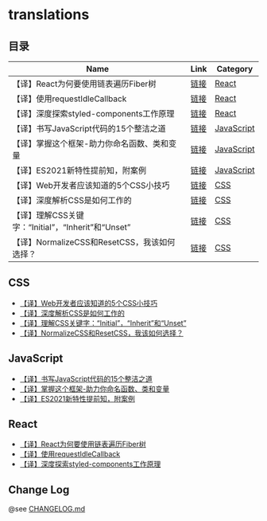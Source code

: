 # translations

## 目录

| Name                                               | Link                                                                                                                                                                                                                                     | Category                  |
| -------------------------------------------------- | ---------------------------------------------------------------------------------------------------------------------------------------------------------------------------------------------------------------------------------------- | ------------------------- |
| 【译】React为何要使用链表遍历Fiber树               | [链接](https://yyge.top/blog/2020/11/29/%E3%80%90%E8%AF%91%E3%80%91React%E4%B8%BA%E4%BD%95%E8%A6%81%E4%BD%BF%E7%94%A8%E9%93%BE%E8%A1%A8%E9%81%8D%E5%8E%86Fiber%E6%A0%91/)                                                                | [React](#react)           |
| 【译】使用requestIdleCallback                      | [链接](https://yyge.top/blog/2020/12/05/%E3%80%90%E8%AF%91%E3%80%91%E4%BD%BF%E7%94%A8requestIdleCallback/)                                                                                                                               | [React](#react)           |
| 【译】深度探索styled-components工作原理            | [链接](https://yyge.top/blog/2020/12/15/%E3%80%90%E8%AF%91%E3%80%91%E6%B7%B1%E5%BA%A6%E6%8E%A2%E7%B4%A2styled-components%E5%B7%A5%E4%BD%9C%E5%8E%9F%E7%90%86/)                                                                           | [React](#react)           |
| 【译】书写JavaScript代码的15个整洁之道             | [链接](https://yyge.top/blog/2020/12/29/%E3%80%90%E8%AF%91%E3%80%91%E4%B9%A6%E5%86%99JavaScript%E4%BB%A3%E7%A0%81%E7%9A%8415%E4%B8%AA%E6%95%B4%E6%B4%81%E4%B9%8B%E9%81%93/)                                                              | [JavaScript](#javascript) |
| 【译】掌握这个框架-助力你命名函数、类和变量        | [链接](https://yyge.top/blog/2021/01/03/%E3%80%90%E8%AF%91%E3%80%91%E6%8E%8C%E6%8F%A1%E8%BF%99%E4%B8%AA%E6%A1%86%E6%9E%B6-%E5%8A%A9%E5%8A%9B%E4%BD%A0%E5%91%BD%E5%90%8D%E5%87%BD%E6%95%B0%E3%80%81%E7%B1%BB%E5%92%8C%E5%8F%98%E9%87%8F/) | [JavaScript](#javascript) |
| 【译】ES2021新特性提前知，附案例                   | [链接](https://yyge.top/blog/2021/01/06/%E3%80%90%E8%AF%91%E3%80%91ES2021%E6%96%B0%E7%89%B9%E6%80%A7%E6%8F%90%E5%89%8D%E7%9F%A5%EF%BC%8C%E9%99%84%E6%A1%88%E4%BE%8B/)                                                                    | [JavaScript](#javascript) |
| 【译】Web开发者应该知道的5个CSS小技巧              | [链接](https://yyge.top/blog/2021/02/03/%E3%80%90%E8%AF%91%E3%80%91Web%E5%BC%80%E5%8F%91%E8%80%85%E5%BA%94%E8%AF%A5%E7%9F%A5%E9%81%93%E7%9A%845%E4%B8%AACSS%E5%B0%8F%E6%8A%80%E5%B7%A7/)                                                 | [CSS](#css)               |
| 【译】深度解析CSS是如何工作的                      | [链接](https://yyge.top/blog/2021/02/05/%E3%80%90%E8%AF%91%E3%80%91%E6%B7%B1%E5%BA%A6%E8%A7%A3%E6%9E%90CSS%E6%98%AF%E5%A6%82%E4%BD%95%E5%B7%A5%E4%BD%9C%E7%9A%84/)                                                                       | [CSS](#css)               |
| 【译】理解CSS关键字：“Initial”，“Inherit”和“Unset” | [链接](https://yyge.top/blog/2021/02/20/%E3%80%90%E8%AF%91%E3%80%91%E7%90%86%E8%A7%A3CSS%E5%85%B3%E9%94%AE%E5%AD%97%EF%BC%9A%E2%80%9CInitial%E2%80%9D%EF%BC%8C%E2%80%9CInherit%E2%80%9D%E5%92%8C%E2%80%9CUnset%E2%80%9D/)                | [CSS](#css)               |
| 【译】NormalizeCSS和ResetCSS，我该如何选择？       | [链接](https://yyge.top/blog/2021/02/22/%E3%80%90%E8%AF%91%E3%80%91NormalizeCSS%E5%92%8CResetCSS%EF%BC%8C%E6%88%91%E8%AF%A5%E5%A6%82%E4%BD%95%E9%80%89%E6%8B%A9%EF%BC%9F/)                                                               | [CSS](#css)               |

## CSS

- [【译】Web开发者应该知道的5个CSS小技巧](https://yyge.top/blog/2021/02/03/%E3%80%90%E8%AF%91%E3%80%91Web%E5%BC%80%E5%8F%91%E8%80%85%E5%BA%94%E8%AF%A5%E7%9F%A5%E9%81%93%E7%9A%845%E4%B8%AACSS%E5%B0%8F%E6%8A%80%E5%B7%A7/)
- [【译】深度解析CSS是如何工作的](https://yyge.top/blog/2021/02/05/%E3%80%90%E8%AF%91%E3%80%91%E6%B7%B1%E5%BA%A6%E8%A7%A3%E6%9E%90CSS%E6%98%AF%E5%A6%82%E4%BD%95%E5%B7%A5%E4%BD%9C%E7%9A%84/)
- [【译】理解CSS关键字：“Initial”，“Inherit”和“Unset”](https://yyge.top/blog/2021/02/20/%E3%80%90%E8%AF%91%E3%80%91%E7%90%86%E8%A7%A3CSS%E5%85%B3%E9%94%AE%E5%AD%97%EF%BC%9A%E2%80%9CInitial%E2%80%9D%EF%BC%8C%E2%80%9CInherit%E2%80%9D%E5%92%8C%E2%80%9CUnset%E2%80%9D/)
- [【译】NormalizeCSS和ResetCSS，我该如何选择？](https://yyge.top/blog/2021/02/22/%E3%80%90%E8%AF%91%E3%80%91NormalizeCSS%E5%92%8CResetCSS%EF%BC%8C%E6%88%91%E8%AF%A5%E5%A6%82%E4%BD%95%E9%80%89%E6%8B%A9%EF%BC%9F/)

## JavaScript

- [【译】书写JavaScript代码的15个整洁之道](https://yyge.top/blog/2020/12/29/%E3%80%90%E8%AF%91%E3%80%91%E4%B9%A6%E5%86%99JavaScript%E4%BB%A3%E7%A0%81%E7%9A%8415%E4%B8%AA%E6%95%B4%E6%B4%81%E4%B9%8B%E9%81%93/)
- [【译】掌握这个框架-助力你命名函数、类和变量](https://yyge.top/blog/2021/01/03/%E3%80%90%E8%AF%91%E3%80%91%E6%8E%8C%E6%8F%A1%E8%BF%99%E4%B8%AA%E6%A1%86%E6%9E%B6-%E5%8A%A9%E5%8A%9B%E4%BD%A0%E5%91%BD%E5%90%8D%E5%87%BD%E6%95%B0%E3%80%81%E7%B1%BB%E5%92%8C%E5%8F%98%E9%87%8F/)
- [【译】ES2021新特性提前知，附案例](https://yyge.top/blog/2021/01/06/%E3%80%90%E8%AF%91%E3%80%91ES2021%E6%96%B0%E7%89%B9%E6%80%A7%E6%8F%90%E5%89%8D%E7%9F%A5%EF%BC%8C%E9%99%84%E6%A1%88%E4%BE%8B/)

## React

- [【译】React为何要使用链表遍历Fiber树](https://yyge.top/blog/2020/11/29/%E3%80%90%E8%AF%91%E3%80%91React%E4%B8%BA%E4%BD%95%E8%A6%81%E4%BD%BF%E7%94%A8%E9%93%BE%E8%A1%A8%E9%81%8D%E5%8E%86Fiber%E6%A0%91/)
- [【译】使用requestIdleCallback](https://yyge.top/blog/2020/12/05/%E3%80%90%E8%AF%91%E3%80%91%E4%BD%BF%E7%94%A8requestIdleCallback/)
- [【译】深度探索styled-components工作原理](https://yyge.top/blog/2020/12/15/%E3%80%90%E8%AF%91%E3%80%91%E6%B7%B1%E5%BA%A6%E6%8E%A2%E7%B4%A2styled-components%E5%B7%A5%E4%BD%9C%E5%8E%9F%E7%90%86/)

## Change Log

@see [CHANGELOG.md](./CHANGELOG.md)